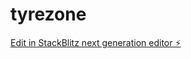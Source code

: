 # tyrezone

[Edit in StackBlitz next generation editor ⚡️](https://stackblitz.com/~/github.com/gfer0005/tyrezone)